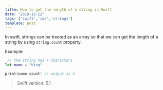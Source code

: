 ```yaml
---
title: How to get the length of a string in Swift
date: "2019-12-12"
tags: ['swift','ios','strings']
template: post
---
```


In swift, strings can be treated as an array so that we can get the length of a string by using `string.count` property.

Example:

```swift
 // the string has 4 characters
let name = "King"

print(name.count) // output is 4
```

>Swift version: 5.1
